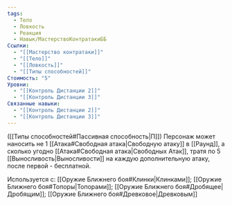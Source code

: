 ```yaml
---
tags:
  - Тело
  - Ловкость
  - Реакция
  - Навык/МастерствоКонтратакиББ
Ссылки:
  - "[[Мастерство контратаки]]"
  - "[[Тело]]"
  - "[[Ловкость]]"
  - "[[Типы способностей]]"
Стоимость: "5"
Уровни:
  - "[[Контроль Дистанции 2]]"
  - "[[Контроль Дистанции 3]]"
Связанные навыки:
  - "[[Контроль Дистанции 2]]"
  - "[[Контроль Дистанции 3]]"
---
```

([[Типы способностей#Пассивная способность|П]]) Персонаж может наносить не 1 [[Атака#Свободная атака|Свободную атаку]] в [[Раунд]], а сколько угодно [[Атака#Свободная атака|Свободных Атак]], тратя по 5 [[Выносливость|Выносливости]] на каждую дополнительную атаку, после первой - бесплатной. 

Используется с: [[Оружие Ближнего боя#Клинки|Клинками]]; [[Оружие Ближнего боя#Топоры|Топорами]]; [[Оружие Ближнего боя#Дробящее|Дробящим]]; [[Оружие Ближнего боя#Древковое|Древковым]]
